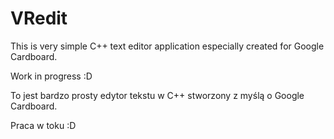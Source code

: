 # VRedit

This is very simple C++ text editor application especially created for Google Cardboard.

Work in progress :D


To jest bardzo prosty edytor tekstu w C++ stworzony z myślą o Google Cardboard.

Praca w toku :D
